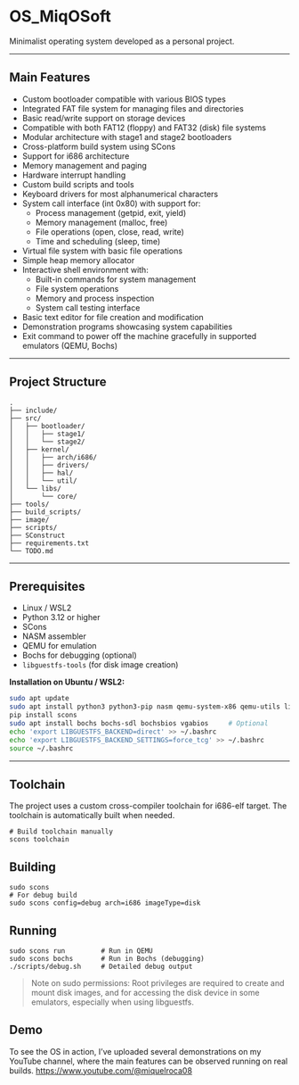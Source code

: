 # OS_MiqOSoft

Minimalist operating system developed as a personal project.

---

## Main Features

- Custom bootloader compatible with various BIOS types  
- Integrated FAT file system for managing files and directories  
- Basic read/write support on storage devices  
- Compatible with both FAT12 (floppy) and FAT32 (disk) file systems  
- Modular architecture with stage1 and stage2 bootloaders  
- Cross-platform build system using SCons  
- Support for i686 architecture  
- Memory management and paging  
- Hardware interrupt handling  
- Custom build scripts and tools  
- Keyboard drivers for most alphanumerical characters  
- System call interface (int 0x80) with support for:  
  - Process management (getpid, exit, yield)  
  - Memory management (malloc, free)  
  - File operations (open, close, read, write)  
  - Time and scheduling (sleep, time)  
- Virtual file system with basic file operations  
- Simple heap memory allocator  
- Interactive shell environment with:  
  - Built-in commands for system management  
  - File system operations  
  - Memory and process inspection  
  - System call testing interface  
- Basic text editor for file creation and modification  
- Demonstration programs showcasing system capabilities
- Exit command to power off the machine gracefully in supported emulators (QEMU, Bochs)

---

## Project Structure
```
.
├── include/
├── src/
│   ├── bootloader/
│   │   ├── stage1/
│   │   └── stage2/
│   ├── kernel/
│   │   ├── arch/i686/
│   │   ├── drivers/
│   │   ├── hal/
│   │   └── util/
│   └── libs/
│       └── core/
├── tools/
├── build_scripts/
├── image/
├── scripts/
├── SConstruct
├── requirements.txt
└── TODO.md
```
---

## Prerequisites

- Linux / WSL2  
- Python 3.12 or higher  
- SCons  
- NASM assembler  
- QEMU for emulation  
- Bochs for debugging (optional)  
- `libguestfs-tools` (for disk image creation)  

**Installation on Ubuntu / WSL2:**

```bash
sudo apt update
sudo apt install python3 python3-pip nasm qemu-system-x86 qemu-utils libguestfs-tools
pip install scons
sudo apt install bochs bochs-sdl bochsbios vgabios     # Optional
echo 'export LIBGUESTFS_BACKEND=direct' >> ~/.bashrc
echo 'export LIBGUESTFS_BACKEND_SETTINGS=force_tcg' >> ~/.bashrc
source ~/.bashrc
```
---

## Toolchain
The project uses a custom cross-compiler toolchain for i686-elf target. The toolchain is automatically built when needed.
```
# Build toolchain manually
scons toolchain
```

## Building
```
sudo scons
# For debug build
sudo scons config=debug arch=i686 imageType=disk
```
## Running
```
sudo scons run         # Run in QEMU
sudo scons bochs       # Run in Bochs (debugging)
./scripts/debug.sh     # Detailed debug output
```

>Note on sudo permissions:
>Root privileges are required to create and mount disk images, and for accessing the disk device in some emulators, especially when using libguestfs.

## Demo

To see the OS in action, I’ve uploaded several demonstrations on my YouTube channel, where the main features can be observed running on real builds.
https://www.youtube.com/@miquelroca08